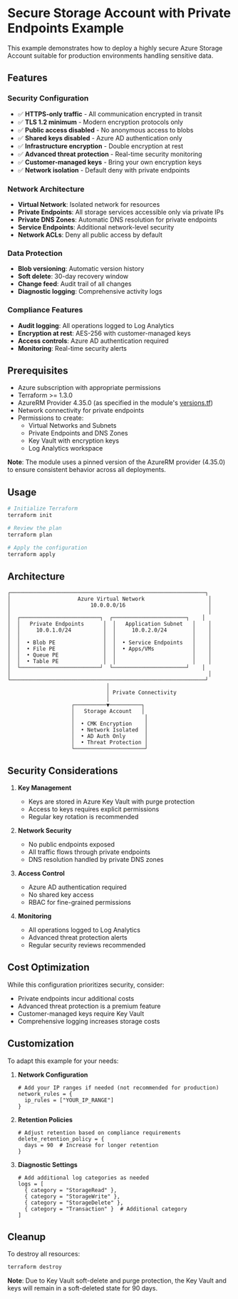 # Secure Storage Account with Private Endpoints Example

This example demonstrates how to deploy a highly secure Azure Storage Account suitable for production environments handling sensitive data.

## Features

### Security Configuration
- ✅ **HTTPS-only traffic** - All communication encrypted in transit
- ✅ **TLS 1.2 minimum** - Modern encryption protocols only
- ✅ **Public access disabled** - No anonymous access to blobs
- ✅ **Shared keys disabled** - Azure AD authentication only
- ✅ **Infrastructure encryption** - Double encryption at rest
- ✅ **Advanced threat protection** - Real-time security monitoring
- ✅ **Customer-managed keys** - Bring your own encryption keys
- ✅ **Network isolation** - Default deny with private endpoints

### Network Architecture
- **Virtual Network**: Isolated network for resources
- **Private Endpoints**: All storage services accessible only via private IPs
- **Private DNS Zones**: Automatic DNS resolution for private endpoints
- **Service Endpoints**: Additional network-level security
- **Network ACLs**: Deny all public access by default

### Data Protection
- **Blob versioning**: Automatic version history
- **Soft delete**: 30-day recovery window
- **Change feed**: Audit trail of all changes
- **Diagnostic logging**: Comprehensive activity logs

### Compliance Features
- **Audit logging**: All operations logged to Log Analytics
- **Encryption at rest**: AES-256 with customer-managed keys
- **Access controls**: Azure AD authentication required
- **Monitoring**: Real-time security alerts

## Prerequisites

- Azure subscription with appropriate permissions
- Terraform >= 1.3.0
- AzureRM Provider 4.35.0 (as specified in the module's [versions.tf](../../versions.tf))
- Network connectivity for private endpoints
- Permissions to create:
  - Virtual Networks and Subnets
  - Private Endpoints and DNS Zones
  - Key Vault with encryption keys
  - Log Analytics workspace

**Note**: The module uses a pinned version of the AzureRM provider (4.35.0) to ensure consistent behavior across all deployments.

## Usage

```bash
# Initialize Terraform
terraform init

# Review the plan
terraform plan

# Apply the configuration
terraform apply
```

## Architecture

```
┌─────────────────────────────────────────────────────────────┐
│                     Azure Virtual Network                    │
│                         10.0.0.0/16                          │
│                                                              │
│  ┌─────────────────────────┐  ┌───────────────────────┐    │
│  │   Private Endpoints      │  │   Application Subnet   │    │
│  │     10.0.1.0/24          │  │     10.0.2.0/24        │    │
│  │                          │  │                        │    │
│  │  • Blob PE               │  │  • Service Endpoints   │    │
│  │  • File PE               │  │  • Apps/VMs            │    │
│  │  • Queue PE              │  │                        │    │
│  │  • Table PE              │  │                        │    │
│  └─────────────────────────┘  └───────────────────────┘    │
│                                                              │
└─────────────────────────────────────────────────────────────┘
                               │
                               │ Private Connectivity
                               │
                    ┌──────────▼──────────┐
                    │   Storage Account   │
                    │                      │
                    │  • CMK Encryption    │
                    │  • Network Isolated  │
                    │  • AD Auth Only      │
                    │  • Threat Protection │
                    └──────────────────────┘
```

## Security Considerations

1. **Key Management**
   - Keys are stored in Azure Key Vault with purge protection
   - Access to keys requires explicit permissions
   - Regular key rotation is recommended

2. **Network Security**
   - No public endpoints exposed
   - All traffic flows through private endpoints
   - DNS resolution handled by private DNS zones

3. **Access Control**
   - Azure AD authentication required
   - No shared key access
   - RBAC for fine-grained permissions

4. **Monitoring**
   - All operations logged to Log Analytics
   - Advanced threat protection alerts
   - Regular security reviews recommended

## Cost Optimization

While this configuration prioritizes security, consider:
- Private endpoints incur additional costs
- Advanced threat protection is a premium feature
- Customer-managed keys require Key Vault
- Comprehensive logging increases storage costs

## Customization

To adapt this example for your needs:

1. **Network Configuration**
   ```hcl
   # Add your IP ranges if needed (not recommended for production)
   network_rules = {
     ip_rules = ["YOUR_IP_RANGE"]
   }
   ```

2. **Retention Policies**
   ```hcl
   # Adjust retention based on compliance requirements
   delete_retention_policy = {
     days = 90  # Increase for longer retention
   }
   ```

3. **Diagnostic Settings**
   ```hcl
   # Add additional log categories as needed
   logs = [
     { category = "StorageRead" },
     { category = "StorageWrite" },
     { category = "StorageDelete" },
     { category = "Transaction" }  # Additional category
   ]
   ```

## Cleanup

To destroy all resources:

```bash
terraform destroy
```

**Note**: Due to Key Vault soft-delete and purge protection, the Key Vault and keys will remain in a soft-deleted state for 90 days.